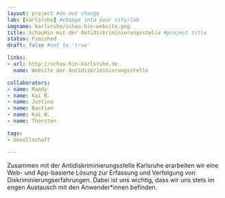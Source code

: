 ```yaml
---
layout: project #do not change
lab: [karlsruhe] #change into your city/lab
imgname: karlsruhe/schau-hin-website.png
title: SchauHin mit der Antidiskriminierungsstelle #project title
status: Finished
draft: false #set to 'true'

links:
- url: http://schau-hin-karlsruhe.de
  name: Website der Antidiskriminierungsstelle

collaborators:
- name: Mandy
- name: Kai R.
- name: Justina
- name: Bastian
- name: Kai W.
- name: Thorsten

tags:
- Gesellschaft

---
```


Zusammen mit der Antidiskriminierungsstelle Karlsruhe erarbeiten wir eine Web- und App-basierte Lösung zur Erfassung und Verfolgung von Diskriminierungserfahrungen. Dabei ist uns wichtig, dass wir uns stets im engen Austausch mit den Anwender*innen befinden.
